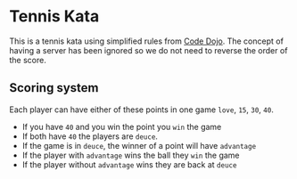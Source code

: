 # Tennis Kata

This is a tennis kata using simplified rules from [Code Dojo](https://codingdojo.org/kata/Tennis/). The concept of having a server has been ignored so we do not need to reverse the order of the score.

## Scoring system

Each player can have either of these points in one game ```love```, ```15```, ```30```, ```40```.  

- If you have ```40``` and you win the point you ```win``` the game
- If both have ```40``` the players are ```deuce```.
- If the game is in ```deuce```, the winner of a point will have ```advantage```
- If the player with ```advantage``` wins the ball they ```win``` the game
- If the player without ```advantage``` wins they are back at ```deuce```

